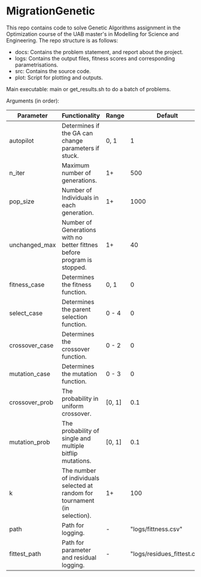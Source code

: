 # MigrationGenetic

This repo contains code to solve Genetic Algorithms assignment in the Optimization course of the UAB master's in Modelling for Science and Engineering. The repo structure is as follows:

- docs: Contains the problem statement, and report about the project.
- logs: Contains the output files, fitness scores and corresponding parametrisations.
- src: Contains the source code.
- plot: Script for plotting and outputs.

Main executable: main or get_results.sh to do a batch of problems.

Arguments (in order):

| Parameter      | Functionality                                                               | Range  | Default                      |
|----------------|-----------------------------------------------------------------------------|--------|------------------------------|
| autopilot      | Determines if the GA can change parameters if stuck.                        | 0, 1   | 1                            |
| n_iter         | Maximum number of generations.                                              | 1+     | 500                          |
| pop_size       | Number of Individuals in each generation.                                   | 1+     | 1000                         |
| unchanged_max  | Number of Generations with no better fittnes before program is stopped.     | 1+     | 40                           |
| fitness_case   | Determines the fitness function.                                            | 0, 1   | 0                            |
| select_case    | Determines the parent selection function.                                   | 0 - 4  | 0                            |
| crossover_case | Determines the crossover function.                                          | 0 - 2  | 0                            |
| mutation_case  | Determines the mutation function.                                           | 0 - 3  | 0                            |
| crossover_prob | The probability in uniform crossover.                                       | [0, 1] | 0.1                          |
| mutation_prob  | The probability of single and multiple bitflip mutations.                   | [0, 1] | 0.1                          |
| k              | The number of individuals selected at random for tournament (in selection). | 1+     | 100                          |
| path           | Path for logging.                                                           | -      | "logs/fittness.csv"          |
| fittest_path   | Path for parameter and residual logging.                                    | -      | "logs/residues\_fittest.csv" |

